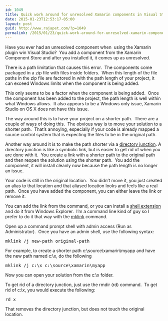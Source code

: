 ```yaml
---
id: 1049
title: Quick work around for unresolved Xamarin components in Visual Studio
date: 2015-01-23T12:53:17-05:00
layout: post
guid: http://www.rajapet.com/?p=1049
permalink: /2015/01/23/quick-work-around-for-unresolved-xamarin-components-in-visual-studio/
---
```

Have you ever had an unresolved component when  using the Xamarin plugin win Visual Studio?  You add a component from the Xamarin Component Store and after you installed it, it comes up as unresolved.

There is a path limitation that causes this error.  The components come packaged in a zip file with files inside folders.  When this length of the file paths in the zip file are factored in with the path length of your project, it can exceed Windows limits when the component is being added.

This only seems to be a factor when the component is being added.  Once the component has been added to the project, the path length is well within what Windows allows.  It also appears to be a Windows only issue, Xamarin Studio on OS X does not have this issue.

The way around this is to have your project on a shorter path.  There are a couple of ways of doing this.  The obvious way is to move your solution to a shorter path.  That&#8217;s annoying, especially if your code is already mapped a source control system that is expecting the files to be in the original path.

Another way around it is to make the path shorter via a [directory junction](https://msdn.microsoft.com/en-us/library/windows/desktop/aa365006(v=vs.85).aspx). A directory junction is like a symbolic link, but is easier to get rid of when you are done with it.  You create a link with a shorter path to the original path and then reopen the solution using the shorter path.  You add the component, it will install cleanly now because the path length is no longer an issue.

Your code is still in the original location.  You didn&#8217;t move it, you just created an alias to that location and that aliased location looks and feels like a real path.  Once you have added the component, you can either leave the link or remove it.

You can add the link from the command, or you can install a [shell extension](http://schinagl.priv.at/nt/hardlinkshellext/hardlinkshellext.html#download "Link Shell Extension") and do it from Windows Explorer.  I&#8217;m a command line kind of guy so I prefer to do it that way with the [mklink](https://technet.microsoft.com/en-us/library/cc753194.aspx "mklink documentation from TechNet") command.

Open up a command prompt shell with admin access (Run as Administrator).  Once you have an admin shell, use the following syntax:

<pre class="brush: powershell; gutter: false">mklink /j new-path original-path</pre>

For example, to create a shorter path c:\source\xamarin\myapp and have the new path named c:\x, do the following

<pre class="brush: shell; gutter: false">mklink /j c:\x c:\source\xamarin\myapp</pre>

Now you can open your solution from the c:\x folder.

To get rid of a directory junction, just use the rmdir (rd) command.  To get rid of c:\x, you would execute the following:

<pre class="brush: shell; gutter: false">rd x</pre>

That removes the directory junction, but does not touch the original location.